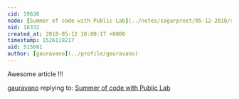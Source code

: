 ```yaml
---
cid: 19630
node: [Summer of code with Public Lab](../notes/sagarpreet/05-12-2018/summer-of-code-with-public-lab)
nid: 16332
created_at: 2018-05-12 10:00:17 +0000
timestamp: 1526119217
uid: 515081
author: [gauravano](../profile/gauravano)
---
```


Awesome article !!!

[gauravano](../profile/gauravano) replying to: [Summer of code with Public Lab](../notes/sagarpreet/05-12-2018/summer-of-code-with-public-lab)

